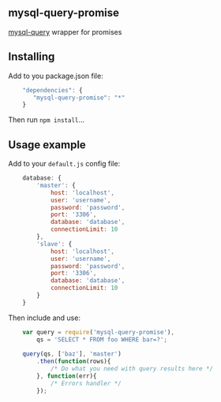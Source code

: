 ## mysql-query-promise ##
[mysql-query][1] wrapper for promises
## Installing ##
Add to you package.json file:
```javascript
    "dependencies": {
       "mysql-query-promise": "*"
    }
```

Then run `npm install`...
## Usage example ##
Add to your `default.js` config file:
```javascript
    database: {
        'master': {
            host: 'localhost',
            user: 'username',
            password: 'password',
            port: '3306',
            database: 'database',
            connectionLimit: 10
        },
        'slave': {
            host: 'localhost',
            user: 'username',
            password: 'password',
            port: '3306',
            database: 'database',
            connectionLimit: 10
        }
    }
```
    
Then include and use:
```javascript
    var query = require('mysql-query-promise'),
        qs = 'SELECT * FROM foo WHERE bar=?';
        
    query(qs, ['baz'], 'master')
        .then(function(rows){
            /* Do what you need with query results here */
        }, function(err){
            /* Errors handler */
        });
```

  [1]: https://github.com/ria-com/node-mysql-query
